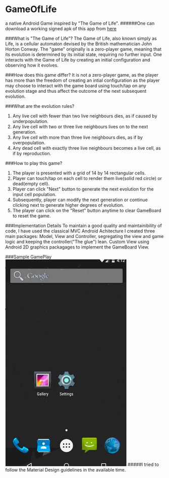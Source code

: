 # GameOfLife
a native Android Game inspired by "The Game of Life".
######One can download a working signed apk of this app from [here](https://github.com/nilamdeka23/GameOfLife/blob/master/app/app-release.apk?raw=true)

###What is "The Game of Life"?
The Game of Life, also known simply as Life, is a cellular automaton devised by the British mathematician John Horton Conway.
The "game" originally is a zero-player game, meaning that its evolution is determined by its initial state, requiring no further input. 
One interacts with the Game of Life by creating an initial configuration and observing how it evolves.


###How does this game differ?
It is not a zero-player game, as the player has more than the freedom of creating an intial configuration as the player may choose to interact with
the game board using touch/tap on any evolution stage and thus affect the outcome of the next subsequent evolution.


###What are the evolution rules?
1. Any live cell with fewer than two live neighbours dies, as if caused by underpopulation.
2. Any live cell with two or three live neighbours lives on to the next generation.
3. Any live cell with more than three live neighbours dies, as if by overpopulation.
4. Any dead cell with exactly three live neighbours becomes a live cell, as if by reproduction.


###How to play this game?
1. The player is presented with a grid of 14 by 14 rectangular cells.
2. Player can touch/tap on each cell to render them live(solid red circle) or dead(empty cell).
3. Player can click "Next" button to generate the next evolution for the input cell population.
4. Subsequently, player can modify the next generation or continue clicking next to generate higher degrees of evolution.
5. The player can click on the "Reset" button anytime to clear GameBoard to reset the game.


###Implementation Details
To maintain a good quality and maintainibility of code, I have used the classical MVC Android Achitecture
I created three main packages: Model, View and Controller, segregating the view and game logic and keeping the controller("The glue") lean.
Custom View using Android 2D graphics packagages to implement the GameBoard View.


###Sample GamePlay
![Alt Text](https://github.com/nilamdeka23/GameOfLife/blob/master/Screenshots/GameOfLife.gif)
#####I tried to follow the Material Design guidelines in the available time.

